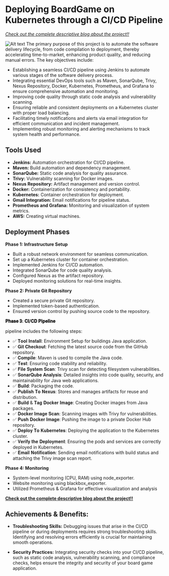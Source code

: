 # Deploying BoardGame on Kubernetes through a CI/CD Pipeline
*[Check out the complete descriptive blog about the project!!](https://drive.google.com/file/d/18o04cllhF501o2CJJnG9QT0S1edHVaue/view?usp=sharing)*


![Alt text](https://github.com/anandkumarrai02/BoardGame-Kube-Automator/blob/main/Deployment-Phases/Img/Screenshot%202024-08-04%20021642.png)
The primary purpose of this project is to automate the software delivery lifecycle, from code compilation to deployment, thereby accelerating time-to-market, enhancing product quality, and reducing manual errors. The key objectives include:

- Establishing a seamless CI/CD pipeline using Jenkins to automate various stages of the software delivery process.
- Integrating essential DevOps tools such as Maven, SonarQube, Trivy, Nexus Repository, Docker, Kubernetes, Prometheus, and Grafana to ensure comprehensive automation and monitoring.
- Improving code quality through static code analysis and vulnerability scanning.
- Ensuring reliable and consistent deployments on a Kubernetes cluster with proper load balancing.
- Facilitating timely notifications and alerts via email integration for efficient communication and incident management.
- Implementing robust monitoring and alerting mechanisms to track system health and performance.

## Tools Used
- **Jenkins:** Automation orchestration for CI/CD pipeline.
- **Maven:** Build automation and dependency management.
- **SonarQube:** Static code analysis for quality assurance.
- **Trivy:** Vulnerability scanning for Docker images.
- **Nexus Repository:** Artifact management and version control.
- **Docker:** Containerization for consistency and portability.
- **Kubernetes:** Container orchestration for deployment.
- **Gmail Integration:** Email notifications for pipeline status.
- **Prometheus and Grafana:** Monitoring and visualization of system metrics.
- **AWS:** Creating virtual machines.

## Deployment Phases

**Phase 1: Infrastructure Setup**
- Built a robust network environment for seamless communication.
- Set up a Kubernetes cluster for container orchestration.
- Implemented Jenkins for CI/CD automation.
- Integrated SonarQube for code quality analysis.
- Configured Nexus as the artifact repository.
- Deployed monitoring solutions for real-time insights.

**Phase 2: Private Git Repository**
- Created a secure private Git repository.
- Implemented token-based authentication.
- Ensured version control by pushing source code to the repository.

**𝐏𝐡𝐚𝐬𝐞 𝟑: 𝐂𝐈/𝐂𝐃 𝐏𝐢𝐩𝐞𝐥𝐢𝐧𝐞**

pipeline includes the following steps:
 - ✅ 𝐓𝐨𝐨𝐥 𝐈𝐧𝐬𝐭𝐚𝐥𝐥: Environment Setup for buildings Java application.
 - ✅ 𝐆𝐢𝐭 𝐂𝐡𝐞𝐜𝐤𝐨𝐮𝐭: Fetching the latest source code from the GitHub repository.
 - ✅ 𝐂𝐨𝐦𝐩𝐢𝐥𝐞: Maven is used to compile the Java code.
 - ✅ 𝐓𝐞𝐬𝐭: Ensuring code stability and reliability.
 - ✅ 𝐅𝐢𝐥𝐞 𝐒𝐲𝐬𝐭𝐞𝐦 𝐒𝐜𝐚𝐧: Trivy scan for detecting filesystem vulnerabilities.
 - ✅ 𝐒𝐨𝐧𝐚𝐫𝐐𝐮𝐛𝐞 𝐀𝐧𝐚𝐥𝐲𝐬𝐢𝐬: Detailed insights into code quality, security, and maintainability for Java web applications.
 - ✅ 𝐁𝐮𝐢𝐥𝐝: Packaging the code.
 - ✅ 𝐏𝐮𝐛𝐥𝐢𝐬𝐡 𝐓𝐨 𝐍𝐞𝐱𝐮𝐬: Stores and manages artifacts for reuse and distribution.
 - ✅ 𝐁𝐮𝐢𝐥𝐝 & 𝐓𝐚𝐠 𝐃𝐨𝐜𝐤𝐞𝐫 𝐈𝐦𝐚𝐠𝐞: Creating Docker images from Java packages.
 - ✅ 𝐃𝐨𝐜𝐤𝐞𝐫 𝐈𝐦𝐚𝐠𝐞 𝐒𝐜𝐚𝐧: Scanning images with Trivy for vulnerabilities.
 - ✅ 𝐏𝐮𝐬𝐡 𝐃𝐨𝐜𝐤𝐞𝐫 𝐈𝐦𝐚𝐠𝐞: Pushing the image to a private Docker Hub repository.
 - ✅ 𝐃𝐞𝐩𝐥𝐨𝐲 𝐓𝐨 𝐊𝐮𝐛𝐞𝐫𝐧𝐞𝐭𝐞𝐬: Deploying the application to the Kubernetes cluster.
 - ✅ 𝐕𝐞𝐫𝐢𝐟𝐲 𝐭𝐡𝐞 𝐃𝐞𝐩𝐥𝐨𝐲𝐦𝐞𝐧𝐭: Ensuring the pods and services are correctly deployed in Kubernetes.
 - ✅ 𝐄𝐦𝐚𝐢𝐥 𝐍𝐨𝐭𝐢𝐟𝐢𝐜𝐚𝐭𝐢𝐨𝐧: Sending email notifications with build status and attaching the Trivy image scan report.

**Phase 4: Monitoring**
- System-level monitoring (CPU, RAM) using node_exporter.
- Website monitoring using blackbox_exporter.
- Utilized Prometheus & Grafana for effective visualization and analysis
  

**[Check out the complete descriptive blog about the project!!](https://drive.google.com/file/d/1DapGlwQqWUzqlOgzgsl-ULP5RfdAFFZb/view?usp=sharing)**

## Achievements & Benefits:

- **Troubleshooting Skills:** Debugging issues that arise in the CI/CD pipeline or during deployments requires strong troubleshooting skills. Identifying and resolving errors efficiently is crucial for maintaining smooth operations.

- **Security Practices:** Integrating security checks into your CI/CD pipeline, such as static code analysis, vulnerability scanning, and compliance checks, helps ensure the integrity and security of your board game application.


